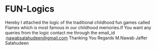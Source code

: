 # FUN-Logics
Hereby I attached the logic of the traditional childhood fun games called Flames which is most famous in our childhood memories.If You want any queries from the logic contact me through the email_id :nawabsalahudeen@gmail.com
Thanking You
Regards 
M.Nawab Jaffer Salahudeen
